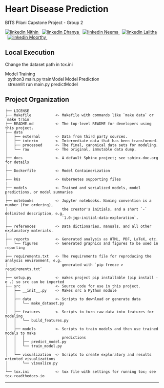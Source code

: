 Heart Disease Prediction
==============================

BITS Pilani Capstone Project - Group 2

<p>
  <a href="https://www.linkedin.com/in/nithin-rajan/" target="_blank">
    <img src="https://i.stack.imgur.com/gVE0j.png" alt="linkedin"> Nithin
  </a> &nbsp;
  <a href="https://www.linkedin.com/in/dhanya-purushothaman-b088267/">
    <img src="https://i.stack.imgur.com/gVE0j.png" alt="linkedin"> Dhanya
  </a> &nbsp;
  <a href="https://www.linkedin.com/in/neema-srivastava-3927619a/">
    <img src="https://i.stack.imgur.com/gVE0j.png" alt="linkedin"> Neema
  </a> &nbsp; 
  <a href="https://www.linkedin.com/in/lalitha-l-4521185/">
    <img src="https://i.stack.imgur.com/gVE0j.png" alt="linkedin"> Lalitha
  </a> &nbsp; 
  <a href="https://www.linkedin.com/in/moorthy-setty-aab25313/">
    <img src="https://i.stack.imgur.com/gVE0j.png" alt="linkedin"> Moorthy
  </a> &nbsp; 
</p>

Local Execution
------------
Change the dataset path in tox.ini  

Model Training  
&nbsp;&nbsp;python3 main.py trainModel
Model Prediction  
&nbsp;&nbsp;streamlit run main.py predictModel  


Project Organization
------------

    ├── LICENSE
    ├── Makefile           <- Makefile with commands like `make data` or `make train`
    ├── README.md          <- The top-level README for developers using this project.
    ├── data
    │   ├── external       <- Data from third party sources.
    │   ├── interim        <- Intermediate data that has been transformed.
    │   ├── processed      <- The final, canonical data sets for modeling.
    │   └── raw            <- The original, immutable data dump.
    │
    ├── docs               <- A default Sphinx project; see sphinx-doc.org for details
    │
    ├── Dockerfile         <- Model Containerization
    |
    ├── k8s                <- Kubernetes supporting files
    |
    ├── models             <- Trained and serialized models, model predictions, or model summaries
    │
    ├── notebooks          <- Jupyter notebooks. Naming convention is a number (for ordering),
    │                         the creator's initials, and a short `-` delimited description, e.g.
    │                         `1.0-jqp-initial-data-exploration`.
    │
    ├── references         <- Data dictionaries, manuals, and all other explanatory materials.
    │
    ├── reports            <- Generated analysis as HTML, PDF, LaTeX, etc.
    │   └── figures        <- Generated graphics and figures to be used in reporting
    │
    ├── requirements.txt   <- The requirements file for reproducing the analysis environment, e.g.
    │                         generated with `pip freeze > requirements.txt`
    │
    ├── setup.py           <- makes project pip installable (pip install -e .) so src can be imported
    ├── src                <- Source code for use in this project.
    │   ├── __init__.py    <- Makes src a Python module
    │   │
    │   ├── data           <- Scripts to download or generate data
    │   │   └── make_dataset.py
    │   │
    │   ├── features       <- Scripts to turn raw data into features for modeling
    │   │   └── build_features.py
    │   │
    │   ├── models         <- Scripts to train models and then use trained models to make
    │   │   │                 predictions
    │   │   ├── predict_model.py
    │   │   └── train_model.py
    │   │
    │   └── visualization  <- Scripts to create exploratory and results oriented visualizations
    │       └── visualize.py
    │
    └── tox.ini            <- tox file with settings for running tox; see tox.readthedocs.io


---------